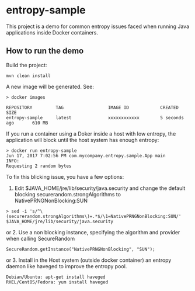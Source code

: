 # entropy-sample
This project is a demo for common entropy issues faced when running Java applications inside Docker containers.

## How to run the demo

Build the project:

```
mvn clean install
```

A new image will be generated. See:

```
> docker images

REPOSITORY         TAG                 IMAGE ID            CREATED             SIZE
entropy-sample     latest              xxxxxxxxxxxx        5 seconds ago       610 MB
```

If you run a container using a Doker inside a host with low entropy, the application will block until the host system has enough entropy:

```
> docker run entropy-sample
Jun 17, 2017 7:02:56 PM com.mycompany.entropy.sample.App main
INFO:
Requesting 2 random bytes
```


To fix this blicking issue, you have a few options:

1. Edit $JAVA_HOME/jre/lib/security/java.security and change the default blocking securerandom.strongAlgorithms to NativePRNGNonBlocking:SUN

```
> sed -i 's/^\(securerandom.strongAlgorithms\)=.*$/\1=NativePRNGNonBlocking:SUN/' $JAVA_HOME/jre/lib/security/java.security
```

or
2. Use a non blocking instance, specifying the algorithm and provider when calling SecureRandom 

```
SecureRandom.getInstance("NativePRNGNonBlocking", "SUN");
```

or
3. Install in the Host system (outside docker container) an entropy daemon like haveged to improve the entropy pool.
```
Debian/Ubuntu: apt-get install haveged
RHEL/CentOS/Fedora: yum install haveged
```

